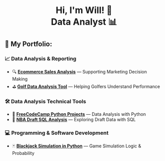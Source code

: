 <h1 align="center">Hi, I'm Will! 👋<br/>Data Analyst 📊</h1>


## 📁 My Portfolio:

### 📈 Data Analysis & Reporting  
- 🔍 [**Ecommerce Sales Analysis**](https://github.com/WillPepperr/eccomerce-sales-analysis) — Supporting Marketing Decision Making  
- ⛳ [**Golf Data Analysis Tool**](https://github.com/WillPepperr/data-analysis-tool-for-golfers) — Helping Golfers Understand Performance  

### 🛠️ Data Analysis Technical Tools  
- 🐍 [**FreeCodeCamp Python Projects**](https://github.com/WillPepperr/Free_Code_Camp_Python_Data_Analysis_Projects) — Data Analysis with Python  
- 🏀 [**NBA Draft SQL Analysis**](https://github.com/WillPepperr/NBA_SQL) — Exploring Draft Data with SQL  

### 💻 Programming & Software Development  
- 🃏 [**Blackjack Simulation in Python**](https://github.com/WillPepperr/python-blackjack) — Game Simulation Logic & Probability  
